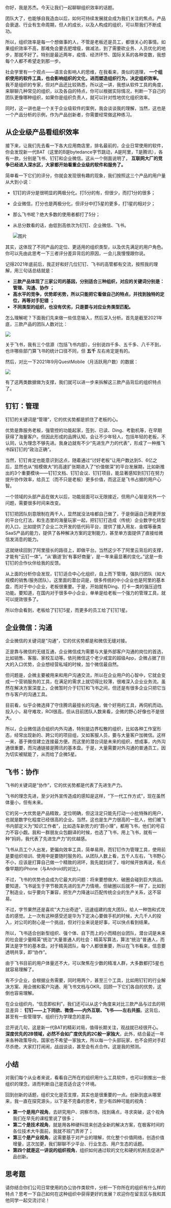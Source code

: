 你好，我是苏杰。今天让我们一起聊聊组织效率的话题。

团队大了，也能够自我造血以后，如何可持续发展就会成为我们关注的焦点。产品会衰退、行业有生命周期，但人的成长，以及人构成的组织，可以帮我们不断成功。

所以，组织效率是每一个想做事的人，不管是老板还是员工，都很关心的事情。如果组织效率不高，那难免会要去肥增瘦，做减法，到了需要砍业务、人员优化的地步，那就不好了。特别是最近两年，疫情、经济环节、国际关系的各种变数，我想每个人都不希望走到那一步。

社会学里有一个观点——语言会影响人的思维，在我看来，类似的道理， **一个组织使用的软件工具，也会影响组织的文化，进而塑造组织行为，决定组织效率。** 我不是组织的专家，但对产品还比较熟悉，所以这一讲，我想从软件工具的角度，来聊聊几种常见的组织，以及各自的特点，你可以根据实际情况，判断一下自己的团队更像哪种组织，如果你是组织负责人，就可以针对性地优化组织效率。

同时，这一讲也是一个关于企业级软件的案例，我会谈谈我的理解，当然，这也是一个产品分析的示例，作为产品创新者，你需要经常做这种练习。

## 从企业级产品看组织效率

接下来，让我们先去看一下各大应用商店里，排名最前的，企业日常使用的软件，你会发现新一代BAT（这里的B是bytedance字节跳动，A是阿里，T是腾讯），各有一款，分别是飞书、钉钉和企业微信。这从一个侧面说明了， **互联网大厂的竞争已经进入深水区，大家都开始看重企业级的软件和服务了。**

简单看一下它们的评分，你就会发现很有趣的现象，我们按照这三个产品的用户量从大到小说：

- 钉钉的评分是很明显的两极分化。打5分的有，但很少，而打1分的很多；
- 企业微信，打分也是两极分化，但评分中打5星的更多，打1星的相对少；
- 那么飞书呢？绝大多数的使用者都打了5分；
- 从总分数看的话，由低到高依次为钉钉、企业微信、飞书。

  ![图片](https://static001.geekbang.org/resource/image/06/a3/06942d1d35fc0d829104cfb3551a03a3.jpg?wh=1920x1081)

其实，这体现了不同产品的定位、更适用的组织类型，以及优先满足的用户角色。你可以先由此思考一下三者评分差异背后的原因，一会儿我慢慢跟你说。

记得2021年底前后，我正好和好几位钉钉、飞书的高管都有交流，按照我的理解，用三句话总结就是：

- **三款产品体现了三家公司的基因，分别适合三种组织，对应的关键词分别是：管理、沟通、协作** **；**
- **高水平的竞争，优势即劣势，所以只能把它看做自己的特点，并找到独特的定位，再等对手犯错** **；**
- **不同类型的组织，也没有优劣，只是要与对应业务类型匹配。**

怎么理解呢？下面我们先来做一些信息输入，然后深入分析。首先是截至2021年底，三款产品的团队人数对比：

![](https://static001.geekbang.org/resource/image/9b/2e/9b80219f30baefa3yybf34yye61c382e.jpg?wh=1998x559)

关于飞书，我有三个信源（包括飞书内部），分别说四千多、五千多、八千不到，也许哪些部门算飞书的统计口径不同，但 **五千** 左右肯定是有的。

然后，对比一下2021年9月QuestMobile（月活跃用户数）的数据：

![](https://static001.geekbang.org/resource/image/9b/65/9be3aa395392c9e33b7567a670fb2765.jpg?wh=2000x541)

有了这两类数据做为支撑，我们就可以进一步来拆解这三款产品背后的组织特点了。

## 钉钉：管理

钉钉的关键词是“管理”，它的优劣势都是抓住了老板的心。

优势是靠服务老板，强管控的功能起家，签到、已读、Ding、考勤机等，在早期获得了海量客户。但因此形成的品牌认知，会让不少年轻人，包括年轻的老板，不认同，认为理念不够先进。我身边就有不少“先进生产力的代表”，形成了一种推飞书踩钉钉的“政治正确”。

当然，钉钉肯定也能意识到这点，随着通过“讨好老板”让用户数达到5、6亿之后，显然也从“规模做大”的高速扩张期进入了“价值做深”的平台发展期，比如新推出的3个重要模块——钉钉文档、钉钉会议、钉钉项目，能显著感知到钉钉在努力提升协作效率，给员工（而不只是老板）更多价值，而这正是飞书占据的用户心智。

一个领域的头部产品在做大以后，功能层面可以无限接近，但用户心智是另外一个问题，需要很多时间来改变。

钉钉把团队刻意限制在两千人，显然就没法啥都自己做了，于是倒逼自己用更开放的平台化打法，和生态里的海量玩家一起，把钉钉打造成（传统）企业数字化转型的入口，比如提供了企业二次开发的低代码平台，提供了接入用友、金蝶等垂类SaaS产品的能力，提供了各种解决方案的定制能力，甚至单方面提供了直接给微信发消息的能力。

这就继续回到了阿里擅长的路径上，即做平台。当然这少不了阿里云背后的支撑，才能有“云钉一体”。“从’霸道’到’有事好商量’，是一年来最显著的变化。”这是一些钉钉的合作伙伴给我的反馈。

从上面的分析你会发现，钉钉适合中心化组织，自上而下管理，强执行团队（如大规模的销售/服务团队）。这里面的潜台词是，很多传统的中小企业也是阿里的基本盘，而对于中小企业，老板很重要。于是，开始就有Ding、打卡一类的强压迫性功能。要知道，在国内对于很多中小企业，单单是给老板一个强力的管理工具，就可以提效很多了。

所以你会看到，老板给了钉钉5星，而更多的员工给了钉钉1星。

## 企业微信：沟通

企业微信的关键词是“沟通”，它的优劣势都是和微信无缝对接。

正是靠与微信的无缝互通，企业微信成为需要与大量外部客户沟通的岗位的首选，比如销售、客服、家校互动等。依托微信这个老少咸宜的超级App，企微占据了巨大的入口优势，企业想经营私域的时候，加个微信最自然。

但问题是，企微主要被用来和用户沟通交流，所以在企业用户的心智中，它就会变成一个营销服务的工具，在满足的需求上就切得比较薄，很难深入企业业务流。虽然在解决方案深度上，企微暂时介于钉钉和飞书之间，但还是有很多企业只把它当作与客户的沟通工具。

目前看，似乎企微选择了守住腾讯最擅长的沟通，做个好用的工具，再伺机而动。投入小，易守难攻，ROI很高，但从目前团队人数来看，企微的野心好像也不是很大。

所以，企业微信适合组织内外沟通，特别是边界松散的组织，比如各种工作室形态，经常出现新的、跨公司的项目组，又如客服人员，要与大量客户加微信。这样一来，基于微信建立连接最方便。而这里的潜台词是未来的组织，想成事，内外沟通很重要，而沟通链接是腾讯的基本盘。于是，大量需要对外沟通的普通员工，因为切实被赋能了，从而给了企微5星。

## 飞书：协作

飞书的关键词是“协作”，它的优劣势都是代表了先进生产力。

飞书的理念先进，至少对外宣传造成的感知是这样，“下一代工作方式”，现在虽然体量小，但有未来。

它的另一大优势是产品精致，定位明确，但这注定只能先打动一小批特殊的用户，也就是数字化程度已经很高的企业。当然，这也是生产力很高的一批人，他们被飞书内部定义为“知识工作者”，比如造车新势力的“蔚小理”，都用飞书，他们的号召力不容小觑。我和一群朋友众包翻译的时候，也选了飞书，用上飞书，就有一种“妈妈，我代表了先进生产力”的优越感。

飞书从员工个人出发，更偏向效率工具，简单易用，而钉钉作为管理工具，使用前是要组织培训、使用中是要随时服务的。从团队人数上看，五千人左右，飞书野心不小，应该是打算自己做一个精致的闭环，我先就封闭了，啥时候开放再说，有点像早期的iPhone（与Android的对比）。

不过，飞书的优势也会成为它最大的问题：将来要想做大、破圈会碰到巨大挑战。要知道，飞书诞生于字节极其先进的生产力情境，但破圈以后就不一样了，比如到了制造业，似乎要向下兼容，把生产力降速以匹配传统企业的生产关系，这不容易。

不过，字节果然还是喜欢“大力出奇迹”，迅速组建的庞大团队，给人一种饱和式攻击的感觉。上一次有这种感受还是华为下定决心要做手机的时候，大几千人的投入，对公司的耐心是一个挑战，但对行业来说是好事，可以快点看到结果。

所以，飞书适合创新型组织、强个体、自下而上的小而精创业团队，潜台词是未来的社会是少量精英“统治”大量普通人的社会：精英写算法，算法“统治”普通人，而算法是字节的基本盘。对于精英团队，每个人都很重要，所以在飞书看来，信息要透明共享，即“协作”。

由于飞书目前的用户体量还不大，可以聚焦在少数的精准人群，大多数都打5星也就容易理解了。

有不少企业，会根据业务需要，同时用两个，甚至三个工具，比如用钉钉的行业解决方案、用企微和客户沟通、用飞书文档与OKR。回顾一下它们各自的优势，这倒也容易理解。

在企业组织内，“信息即权利”，我们还可以从这个角度来对比三款产品与过去的明显差异： **钉钉——上下同欲、微信——内外互联、飞书——左右共振**。这背后，甚至有一些管理学、组织行为学理念的差异。

岔开说几句，这是新一代BAT的精彩对局，值得长期关注，观战就已经很开心。 **深度优先的2B领域，必然不会如广度优先的2C般一家独大**，此外，结合最近一年来各种政策导向，国家也不希望一家独大，所以每一个头部玩家，也不会把对手赶尽杀绝，大家打打闹闹，战战谈谈，甚至会有点合作。这是我的预测。

## 小结

对我们每个从业者来说，看看自己所在的组织用什么工具软件，也可以倒推出一些组织的理念，进而判断自己是否适合这个环境。

回到创新的话题，组织文化是否支撑，其实也是很重要的一点。创新到底从哪里来，我一直在探究源头，以下是不完备的思考，至少有四种可能的视角：

- **第一个是用户视角**，去研究用户、洞察市场，找到痛点，寻求突破，这个视角我们在早先的课程里说了很多；
- **第二个是技术视角**，就是用各种硬科技来创造全新的解决方案，在极客时间的各位技术大牛面前，我就不班门弄斧了；
- **第三个是产业视角**，这需要基于对产业的理解，优化整个价值网络，创造价值增量，这次加更，我们聊聊不少平台、行业生态、用户生态的话题。
- **第四个就是这一讲说的组织视角**，组织如何通过软的文化和硬的机制去促进产品创新。

## 思考题

请你结合你们公司日常使用的办公协作类软件，分析一下你所在的组织有什么样的特点？思考一下自己如何在这种组织中获得更好的发展？欢迎你在留言区与我和其他同学一起交流讨论！
